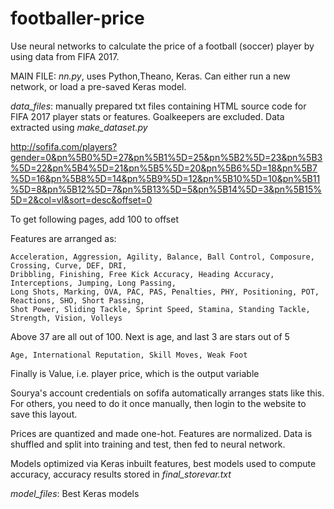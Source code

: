 # footballer-price
Use neural networks to calculate the price of a football (soccer) player by using data from FIFA 2017.

MAIN FILE: *nn.py*, uses Python,Theano, Keras. Can either run a new network, or load a pre-saved Keras model.

*data_files*: manually prepared txt files containing HTML source code for FIFA 2017 player stats or features. Goalkeepers are excluded. Data extracted using *make_dataset.py*

<http://sofifa.com/players?gender=0&pn%5B0%5D=27&pn%5B1%5D=25&pn%5B2%5D=23&pn%5B3%5D=22&pn%5B4%5D=21&pn%5B5%5D=20&pn%5B6%5D=18&pn%5B7%5D=16&pn%5B8%5D=14&pn%5B9%5D=12&pn%5B10%5D=10&pn%5B11%5D=8&pn%5B12%5D=7&pn%5B13%5D=5&pn%5B14%5D=3&pn%5B15%5D=2&col=vl&sort=desc&offset=0>

To get following pages, add 100 to offset

Features are arranged as:
	
	Acceleration, Aggression, Agility, Balance, Ball Control, Composure, Crossing, Curve, DEF, DRI,
    Dribbling, Finishing, Free Kick Accuracy, Heading Accuracy, Interceptions, Jumping, Long Passing,
    Long Shots, Marking, OVA, PAC, PAS, Penalties, PHY, Positioning, POT, Reactions, SHO, Short Passing,
    Shot Power, Sliding Tackle, Sprint Speed, Stamina, Standing Tackle, Strength, Vision, Volleys
Above 37 are all out of 100. Next is age, and last 3 are stars out of 5
    
	Age, International Reputation, Skill Moves, Weak Foot
Finally is Value, i.e. player price, which is the output variable

Sourya's account credentials on sofifa automatically arranges stats like this. For others, you need to do it once manually, then login to the website to save this layout.

Prices are quantized and made one-hot. Features are normalized. Data is shuffled and split into training and test, then fed to neural network.

Models optimized via Keras inbuilt features, best models used to compute accuracy, accuracy results stored in *final_storevar.txt*

*model_files*: Best Keras models


